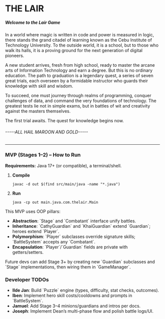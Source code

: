 <h1>THE LAIR</h1>
<h5>Welcome to the Lair Game</h5>

In a world where magic is written in code and power is measured in logic, there stands the grand citadel of learning known as the Cebu Institute of Technology University. To the outside world, it is a school, but to those who walk its halls, it is a proving ground for the next generation of digital pioneers.

A new student arrives, fresh from high school, ready to master the arcane arts of Information Technology and earn a degree. But this is no ordinary education. The path to graduation is a legendary quest, a series of seven great trials, each overseen by a formidable instructor who guards their knowledge with skill and wisdom.

To succeed, one must journey through realms of programming, conquer challenges of data, and command the very foundations of technology. The greatest tests lie not in simple exams, but in battles of wit and creativity against the masters themselves.

The first trial awaits. The quest for knowledge begins now.

<h6> -----ALL HAIL MAROON AND GOLD-----</h6>

<hr/>

<h3>MVP (Stages 1–2) – How to Run</h3>

<p><b>Requirements:</b> Java 17+ (or compatible), a terminal/shell.</p>

<ol>
<li><b>Compile</b>
<pre><code>javac -d out $(find src/main/java -name "*.java")
</code></pre>
</li>
<li><b>Run</b>
<pre><code>java -cp out main.java.com.thelair.Main
</code></pre>
</li>
</ol>

<p>
This MVP uses OOP pillars:
<ul>
<li><b>Abstraction</b>: `Stage<T extends Guardian>` and `Combatant` interface unify battles.</li>
<li><b>Inheritance</b>: `CathyGuardian` and `KhaiGuardian` extend `Guardian`; heroes extend `Player`.</li>
<li><b>Polymorphism</b>: `Player` subclasses override signature skills; `BattleSystem` accepts any `Combatant`.</li>
<li><b>Encapsulation</b>: `Player`/`Guardian` fields are private with getters/setters.</li>
</ul>
</p>

<p>Future devs can add Stage 3+ by creating new `Guardian` subclasses and `Stage` implementations, then wiring them in `GameManager`.</p>

<h3>Developer TODOs</h3>
<ul>
<li><b>Ilde Jan</b>: Build `Puzzle` engine (types, difficulty, stat checks, outcomes).</li>
<li><b>Iben</b>: Implement hero skill costs/cooldowns and prompts in `BattleSystem`.</li>
<li><b>Jamuel</b>: Add Stage 3–4 minions/guardians and intros per docs.</li>
<li><b>Joseph</b>: Implement Dean’s multi-phase flow and polish battle logs/UI.</li>
</ul>

